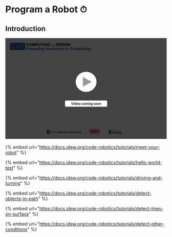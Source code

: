 # Program a Robot ⏱

## Introduction

![](../../.gitbook/assets/vidcoming.png)

{% embed url="https://docs.idew.org/code-robotics/tutorials/meet-your-robot" %}

{% embed url="https://docs.idew.org/code-robotics/tutorials/hello-world-test" %}

{% embed url="https://docs.idew.org/code-robotics/tutorials/driving-and-turning" %}

{% embed url="https://docs.idew.org/code-robotics/tutorials/detect-objects-in-path" %}

{% embed url="https://docs.idew.org/code-robotics/tutorials/detect-lines-on-surface" %}

{% embed url="https://docs.idew.org/code-robotics/tutorials/detect-other-conditions" %}



